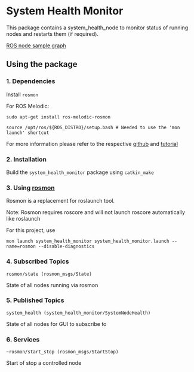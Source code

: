 # System Health Monitor

This package contains a system_health_node to monitor status of running nodes and restarts them (if required).

[ROS node sample graph](rosgraph.png)

## Using the package

### 1. Dependencies

Install `rosmon`

For ROS Melodic:

```
sudo apt-get install ros-melodic-rosmon

source /opt/ros/${ROS_DISTRO}/setup.bash # Needed to use the 'mon launch' shortcut
```

For more information please refer to the respective [github](https://github.com/xqms/rosmon) and [tutorial](http://wiki.ros.org/rosmon)

### 2. Installation

Build the `system_health_monitor` package using `catkin_make`

### 3. Using [rosmon](http://wiki.ros.org/rosmon)

Rosmon is a replacement for roslaunch tool.

Note: Rosmon requires roscore and will not launch roscore automatically like roslaunch

For this project, use
```
mon launch system_health_monitor system_health_monitor.launch --name=rosmon --disable-diagnostics
```

### 4. Subscribed Topics

`rosmon/state (rosmon_msgs/State)`

State of all nodes running via rosmon

### 5. Published Topics

`system_health (system_health_monitor/SystemNodeHealth)`

State of all nodes for GUI to subscribe to

### 6. Services

`~rosmon/start_stop (rosmon_msgs/StartStop)`

Start of stop a controlled node